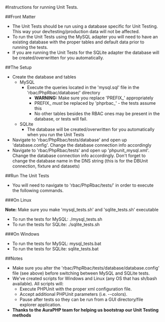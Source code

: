 #Instructions for running Unit Tests.

##Front Matter

* The Unit Tests should be run using a database specific for Unit Testing. This way your dev/testing/production data will not be affected.
* To run the Unit Tests using the MySQL adapter you will need to have an existing database with the proper tables and default data prior to running the tests.
* If you are running the Unit Tests for the SQLite adapter the database will be created/overwritten for you automatically.

##The Setup

* Create the database and tables
    * MySQL
        * Execute the queries located in the 'mysql.sql' file in the 'rbac/PhpRbac/database/' directory
            * **WARNING:** Make sure you replace 'PREFIX_' appropriately
            * PREFIX_ _must_ be replaced by 'phprbac_' - the tests assume this
            * No other tables besides the RBAC ones may be present in the
              database, or tests will fail.
    * SQLite
        * The database will be created/overwritten for you automatically when you run the Unit Tests
* Navigate to 'rbac/PhpRbac/tests/database' and open up 'database.config'. Change the database connection info accordingly
* Navigate to 'rbac/PhpRbac/tests' and open up 'phpunit_mysql.xml'. Change the database connection info accordingly. Don't forget to change the database name in the DNS string (this is for the DBUnit connection, fixture and datasets)

##Run The Unit Tests

* You will need to navigate to 'rbac/PhpRbac/tests/' in order to execute the following commands.

###On Linux

**Note:** Make sure you make 'mysql_tests.sh' and 'sqlite_tests.sh' executable

* To run the tests for MySQL: ./mysql_tests.sh
* To run the tests for SQLite: ./sqlite_tests.sh

###On Windows

* To run the tests for MySQL: mysql_tests.bat
* To run the tests for SQLite: sqlite_tests.bat

##Notes

* Make sure you alter the 'rbac/PhpRbac/tests/database/database.config' file (see above) before switching between MySQL and SQLite tests.
* We've created scripts for Windows and Linux (any OS that has sh/bash available). All scripts will:
    * Execute PHPUnit with the proper xml configuration file.
    * Accept additional PHPUnit parameters (i.e. --colors).
    * Pause after tests so they can be run from a GUI directory/file explorer application.
* **Thanks to the AuraPHP team for helping us bootstrap our Unit Testing methods**